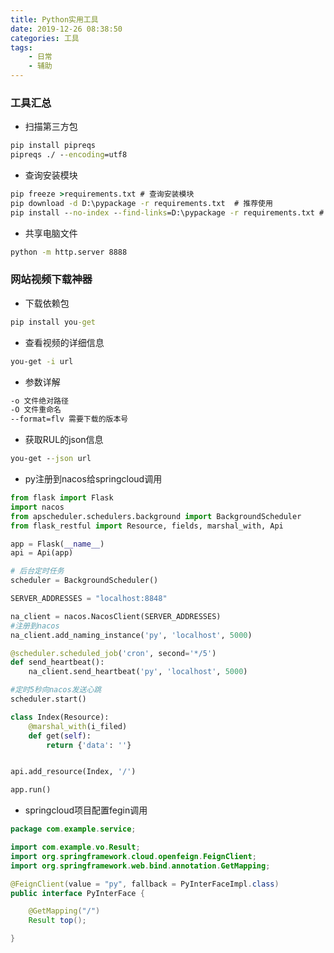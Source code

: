 ```yaml
---
title: Python实用工具
date: 2019-12-26 08:38:50
categories: 工具
tags:
    - 日常
    - 辅助
---
```


### 工具汇总

* 扫描第三方包
```cmd
pip install pipreqs
pipreqs ./ --encoding=utf8
```
* 查询安装模块
```cmd
pip freeze >requirements.txt # 查询安装模块
pip download -d D:\pypackage -r requirements.txt  # 推荐使用
pip install --no-index --find-links=D:\pypackage -r requirements.txt # 拷贝过来的文件
```
* 共享电脑文件
```cmd
python -m http.server 8888 
```

### 网站视频下载神器

* 下载依赖包
```cmd
pip install you-get
```
* 查看视频的详细信息
```cmd
you-get -i url
```
* 参数详解
```cmd
-o 文件绝对路径
-O 文件重命名
--format=flv 需要下载的版本号
```
* 获取RUL的json信息
```cmd
you-get --json url
```

* py注册到nacos给springcloud调用
```python
from flask import Flask
import nacos
from apscheduler.schedulers.background import BackgroundScheduler
from flask_restful import Resource, fields, marshal_with, Api

app = Flask(__name__)
api = Api(app)

# 后台定时任务
scheduler = BackgroundScheduler()

SERVER_ADDRESSES = "localhost:8848"

na_client = nacos.NacosClient(SERVER_ADDRESSES)
#注册到nacos
na_client.add_naming_instance('py', 'localhost', 5000)

@scheduler.scheduled_job('cron', second='*/5')
def send_heartbeat():
    na_client.send_heartbeat('py', 'localhost', 5000)

#定时5秒向nacos发送心跳
scheduler.start()

class Index(Resource):
    @marshal_with(i_filed)
    def get(self):
        return {'data': ''}


api.add_resource(Index, '/')

app.run()
```

* springcloud项目配置fegin调用
```java
package com.example.service;

import com.example.vo.Result;
import org.springframework.cloud.openfeign.FeignClient;
import org.springframework.web.bind.annotation.GetMapping;

@FeignClient(value = "py", fallback = PyInterFaceImpl.class)
public interface PyInterFace {

    @GetMapping("/")
    Result top();

}

```